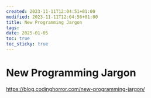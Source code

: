 ```yaml
---
created: 2023-11-11T12:04:51+01:00
modified: 2023-11-11T12:04:56+01:00
title: New Programming Jargon
tags: 
date: 2025-01-05
toc: true
toc_sticky: true
---
```


# New Programming Jargon

<https://blog.codinghorror.com/new-programming-jargon/>

